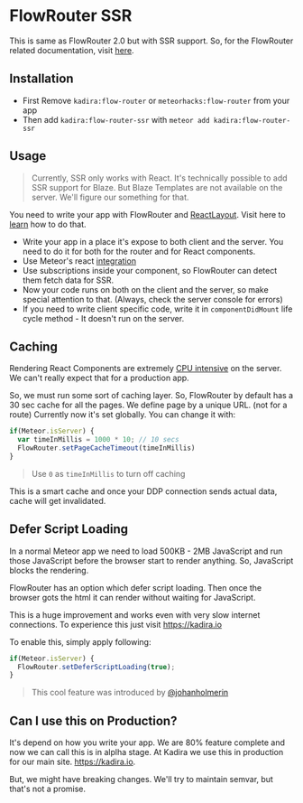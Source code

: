
# FlowRouter SSR

This is same as FlowRouter 2.0 but with SSR support. So, for the FlowRouter related documentation, visit [here](https://github.com/kadirahq/flow-router).

## Installation

* First Remove `kadira:flow-router` or `meteorhacks:flow-router` from your app
* Then add `kadira:flow-router-ssr` with `meteor add kadira:flow-router-ssr`

## Usage

> Currently, SSR only works with React. It's technically possible to add SSR support for Blaze. But Blaze Templates are not available on the server. We'll figure our something for that.

You need to write your app with FlowRouter and [ReactLayout](https://github.com/kadirahq/meteor-react-layout). Visit here to [learn](https://kadira.io/academy/meteor-routing-guide/content/rendering-react-components) how to do that.

* Write your app in a place it's expose to both client and the server. You need to do it for both for the router and for React components.
* Use Meteor's react [integration](https://github.com/meteor/react-packages)
* Use subscriptions inside your component, so FlowRouter can detect them fetch data for SSR.
* Now your code runs on both on the client and the server, so make special attention to that. (Always, check the server console for errors)
* If you need to write client specific code, write it in `componentDidMount` life cycle method - It doesn't run on the server.

## Caching

Rendering React Components are extremely [CPU intensive](https://twitter.com/kadirahq/status/620467416749838336) on the server. We can't really expect that for a production app.

So, we must run some sort of caching layer. So, FlowRouter by default has a 30 sec cache for all the pages. We define page by a unique URL. (not for a route) Currently now it's set globally. You can change it with:

~~~js
if(Meteor.isServer) {
  var timeInMillis = 1000 * 10; // 10 secs
  FlowRouter.setPageCacheTimeout(timeInMillis)
}
~~~

> Use `0` as `timeInMillis` to turn off caching

This is a smart cache and once your DDP connection sends actual data, cache will get invalidated. 

## Defer Script Loading

In a normal Meteor app we need to load 500KB - 2MB JavaScript and run those JavaScript before the browser start to render anything. So, JavaScript blocks the rendering.

FlowRouter has an option which defer script loading. Then once the browser gots the html it can render without waiting for JavaScript. 

This is a huge improvement and works even with very slow internet connections. To experience this just visit <https://kadira.io>

To enable this, simply apply following:

~~~js
if(Meteor.isServer) {
  FlowRouter.setDeferScriptLoading(true);
}
~~~

> This cool feature was introduced by [@johanholmerin](https://github.com/johanholmerin)

## Can I use this on Production?

It's depend on how you write your app. We are 80% feature complete and now we can call this is in alplha stage. At Kadira we use this in production for our main site. <https://kadira.io>.

But, we might have breaking changes. We'll try to maintain semvar, but that's not a promise.
